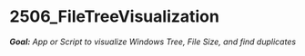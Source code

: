 # 2506_FileTreeVisualization
***Goal:*** *App or Script to visualize Windows Tree, File Size, and find duplicates*
